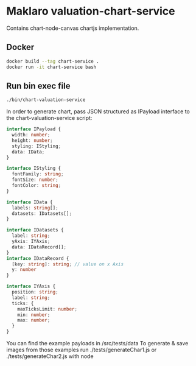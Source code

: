 # Maklaro valuation-chart-service

Contains chart-node-canvas chartjs implementation.

## Docker

```bash
docker build --tag chart-service .
docker run -it chart-service bash
```

## Run bin exec file

```bash
./bin/chart-valuation-service
```
In order to generate chart, pass JSON structured as IPayload interface to the chart-valuation-service script:
```typescript
interface IPayload {
  width: number;
  height: number;
  styling: IStyling;
  data: IData;
}

interface IStyling {
  fontFamily: string;
  fontSize: number;
  fontColor: string;
}

interface IData {
  labels: string[];
  datasets: IDatasets[];
}

interface IDatasets {
  label: string;
  yAxis: IYAxis;
  data: IDataRecord[];
}
interface IDataRecord {
  [key: string]: string; // value on x Axis
  y: number
}

interface IYAxis {
  position: string;
  label: string;
  ticks: {
    maxTicksLimit: number;
    min: number;
    max: number;
  }
}
```
You can find the example payloads in /src/tests/data
To generate & save images from those examples run ./tests/generateChar1.js or ./tests/generateChar2.js with node
